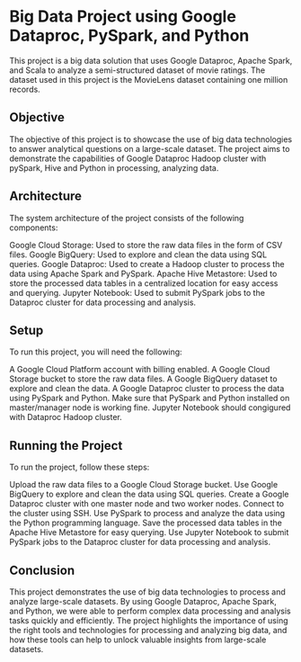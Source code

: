 # Big Data Project using Google Dataproc, PySpark, and Python
This project is a big data solution that uses Google Dataproc, Apache Spark, and Scala to analyze a semi-structured dataset of movie ratings. The dataset used in this project is the MovieLens dataset containing one million records.

## Objective
The objective of this project is to showcase the use of big data technologies to answer analytical questions on a large-scale dataset. The project aims to demonstrate the capabilities of Google Dataproc Hadoop cluster with pySpark, Hive and Python in processing, analyzing data.

## Architecture
The system architecture of the project consists of the following components:

Google Cloud Storage: Used to store the raw data files in the form of CSV files.
Google BigQuery: Used to explore and clean the data using SQL queries.
Google Dataproc: Used to create a Hadoop cluster to process the data using Apache Spark and PySpark.
Apache Hive Metastore: Used to store the processed data tables in a centralized location for easy access and querying.
Jupyter Notebook: Used to submit PySpark jobs to the Dataproc cluster for data processing and analysis.

## Setup
To run this project, you will need the following:

A Google Cloud Platform account with billing enabled.
A Google Cloud Storage bucket to store the raw data files.
A Google BigQuery dataset to explore and clean the data.
A Google Dataproc cluster to process the data using PySpark and Python.
Make sure that PySpark and Python installed on master/manager node is working fine.
Jupyter Notebook should congigured with Dataproc Hadoop cluster.

## Running the Project
To run the project, follow these steps:

Upload the raw data files to a Google Cloud Storage bucket.
Use Google BigQuery to explore and clean the data using SQL queries.
Create a Google Dataproc cluster with one master node and two worker nodes.
Connect to the cluster using SSH.
Use PySpark to process and analyze the data using the Python programming language.
Save the processed data tables in the Apache Hive Metastore for easy querying.
Use Jupyter Notebook to submit PySpark jobs to the Dataproc cluster for data processing and analysis.

## Conclusion
This project demonstrates the use of big data technologies to process and analyze large-scale datasets. By using Google Dataproc, Apache Spark, and Python, we were able to perform complex data processing and analysis tasks quickly and efficiently. The project highlights the importance of using the right tools and technologies for processing and analyzing big data, and how these tools can help to unlock valuable insights from large-scale datasets.


